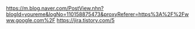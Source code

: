 https://m.blog.naver.com/PostView.nhn?blogId=youreme&logNo=110158875473&proxyReferer=https%3A%2F%2Fwww.google.com%2F
https://jira.tistory.com/5
